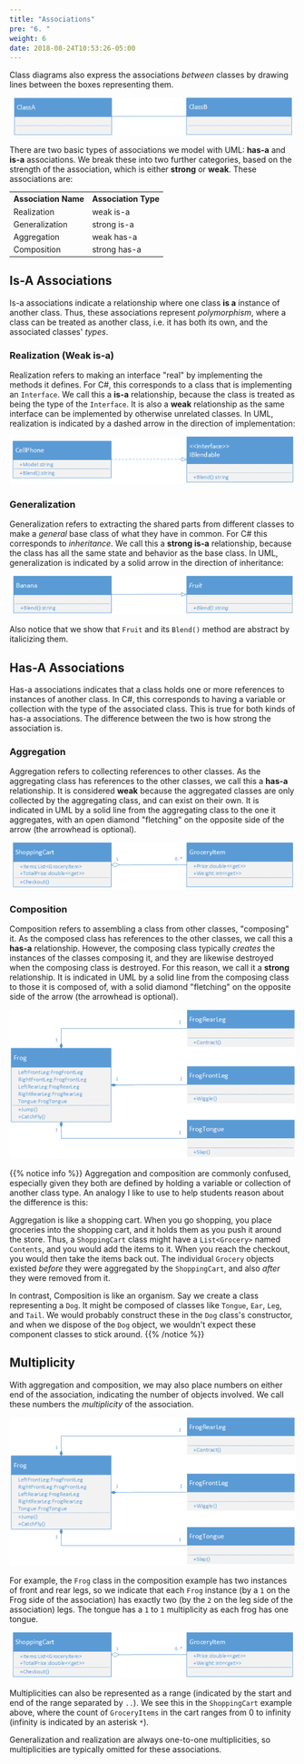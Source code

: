 ```yaml
---
title: "Associations"
pre: "6. "
weight: 6
date: 2018-08-24T10:53:26-05:00
---
```

Class diagrams also express the associations _between_ classes by drawing lines between the boxes representing them. 

![UML Association](/images/5.6.1.png)

There are two basic types of associations we model with UML: **has-a** and **is-a** associations.  We break these into two further categories, based on the strength of the association, which is either **strong** or **weak**.  These associations are:

<table>
  <tr>
    <th>Association Name</th>
    <th>Association Type</th>
  </tr>
  <tr>
    <td>Realization</td>
    <td>weak is-a</td>
  </tr>
  <tr>
    <td>Generalization</td>
    <td>strong is-a</td>
  </tr>
  <tr>
    <td>Aggregation</td>
    <td>weak has-a</td>
  </tr>
  <tr>
    <td>Composition</td>
    <td>strong has-a</td>
  </tr>
</table>

## Is-A Associations
Is-a associations indicate a relationship where one class __is a__ instance of another class.  Thus, these associations represent _polymorphism_, where a class can be treated as another class, i.e. it has both its own, and the associated classes' _types_.

### Realization (Weak is-a)
Realization refers to making an interface "real" by implementing the methods it defines.  For C#, this corresponds to a class that is implementing an `Interface`. We call this a **is-a** relationship, because the class is treated as being the type of the `Interface`.  It is also a **weak** relationship as the same interface can be implemented by otherwise unrelated classes.  In UML, realization is indicated by a dashed arrow in the direction of implementation:

![Realization in UML](/images/5.6.2.png)

### Generalization
Generalization refers to extracting the shared parts from different classes to make a *general* base class of what they have in common.  For C# this corresponds to _inheritance_.  We call this a **strong is-a** relationship, because the class has all the same state and behavior as the base class.  In UML, generalization is indicated by a solid arrow in the direction of inheritance:

![Generalization in UML](/images/5.6.3.png)

Also notice that we show that `Fruit` and its `Blend()` method are abstract by italicizing them.

## Has-A Associations
Has-a associations indicates that a class holds one or more references to instances of another class.   In C#, this corresponds to having a variable or collection with the type of the associated class. This is true for both kinds of has-a associations.  The difference between the two is how strong the association is.

### Aggregation 
Aggregation refers to collecting references to other classes.   As the aggregating class has references to the other classes, we call this a **has-a** relationship.  It is considered **weak** because the aggregated classes are only collected by the aggregating class, and can exist on their own.  It is indicated in UML by a solid line from the aggregating class to the one it aggregates, with an open diamond "fletching" on the opposite side of the arrow (the arrowhead is optional). 

![Aggregation in UML](/images/5.6.4.png)

### Composition
Composition refers to assembling a class from other classes, "composing" it.  As the composed class has references to the other classes, we call this a **has-a** relationship.  However, the composing class typically _creates_ the instances of the classes composing it, and they are likewise destroyed when the composing class is destroyed.  For this reason, we call it a **strong** relationship.  It is indicated in UML by a solid line from the composing class to those it is composed of, with a solid diamond "fletching" on the opposite side of the arrow (the arrowhead is optional).

![Composition in UML](/images/5.6.5.png)

{{% notice info %}}
Aggregation and composition are commonly confused, especially given they both are defined by holding a variable or collection of another class type.  An analogy I like to use to help students reason about the difference is this:

Aggregation is like a shopping cart.  When you go shopping, you place groceries into the shopping cart, and it holds them as you push it around the store.  Thus, a `ShoppingCart` class might have a `List<Grocery>` named `Contents`, and you would add the items to it.  When you reach the checkout, you would then take the items back out.  The individual `Grocery` objects existed _before_ they were aggregated by the `ShoppingCart`, and also _after_ they were removed from it.

In contrast, Composition is like an organism.  Say we create a class representing a `Dog`.  It might be composed of classes like `Tongue`, `Ear`, `Leg`, and `Tail`.  We would probably construct these in the `Dog` class's constructor, and when we dispose of the `Dog` object, we wouldn't expect these component classes to stick around.
{{% /notice %}}

## Multiplicity
With aggregation and composition, we may also place numbers on either end of the association, indicating the number of objects involved.  We call these numbers the _multiplicity_ of the association.

![Composition in UML](/images/5.6.5.png)

For example, the `Frog` class in the composition example has two instances of front and rear legs, so we indicate that each `Frog` instance (by a `1` on the Frog side of the association) has exactly two (by the `2` on the leg side of the association) legs.  The tongue has a `1` to `1` multiplicity as each frog has one tongue.

![Aggregation in UML](/images/5.6.4.png)

Multiplicities can also be represented as a range (indicated by the start and end of the range separated by `..`).  We see this in the `ShoppingCart` example above, where the count of `GroceryItems` in the cart ranges from 0 to infinity (infinity is indicated by an asterisk `*`).

Generalization and realization are always one-to-one multiplicities, so multiplicities are typically omitted for these associations.